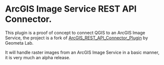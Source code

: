 # ArcGIS Image Service REST API Connector. 

This plugin is a proof of concept to connect QGIS to an ArcGIS Image Service, the project is a fork of [ArcGIS_REST_API_Connector_Plugin](http://giswiki.hsr.ch/QGIS_ArcGIS_REST_API_Connector_Plugin) by Geometa Lab.

It will handle raster images from an ArcGIS Image Service in a basic manner, it is very much an alpha release.